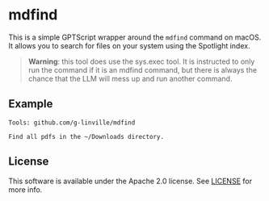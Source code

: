 # mdfind

This is a simple GPTScript wrapper around the `mdfind` command on macOS. It allows you to search for files on your system using the Spotlight index.

> **Warning**: this tool does use the sys.exec tool. It is instructed to only run the command if it is an mdfind command,
> but there is always the chance that the LLM will mess up and run another command.

## Example

```
Tools: github.com/g-linville/mdfind

Find all pdfs in the ~/Downloads directory.
```

## License

This software is available under the Apache 2.0 license. See [LICENSE](LICENSE) for more info.
